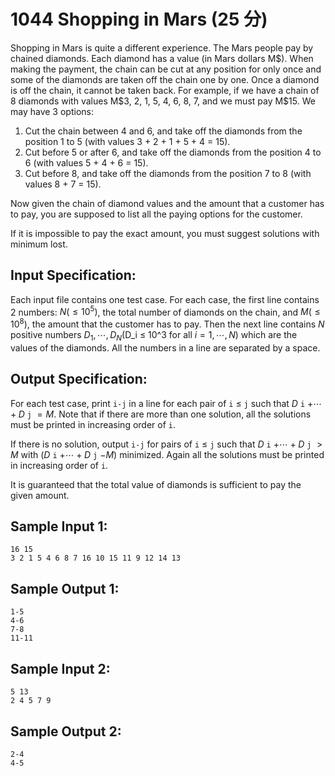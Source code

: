 # 1044 Shopping in Mars (25 分)

Shopping in Mars is quite a different experience. The Mars people pay by chained diamonds. Each diamond has a value (in Mars dollars M\$). When making the payment, the chain can be cut at any position for only once and some of the diamonds are taken off the chain one by one. Once a diamond is off the chain, it cannot be taken back. For example, if we have a chain of 8 diamonds with values M\$3, 2, 1, 5, 4, 6, 8, 7, and we must pay M\$15. We may have 3 options:

   1. Cut the chain between 4 and 6, and take off the diamonds from the position 1 to 5 (with values 3 + 2 + 1 + 5 + 4 = 15).
   2. Cut before 5 or after 6, and take off the diamonds from the position 4 to 6 (with values 5 + 4 + 6 = 15).
   3. Cut before 8, and take off the diamonds from the position 7 to 8 (with values 8 + 7 = 15).

Now given the chain of diamond values and the amount that a customer has to pay, you are supposed to list all the paying options for the customer.

If it is impossible to pay the exact amount, you must suggest solutions with minimum lost.

## Input Specification:
Each input file contains one test case. For each case, the first line contains 2 numbers: $N (≤ 10^5)$, the total number of diamonds on the chain, and $M (≤ 10^8)$, the amount that the customer has to pay. Then the next line contains $N$ positive numbers $D_1, \cdots, D_N$(D_i ≤ 10^3 for all $i = 1, \cdots, N$) which are the values of the diamonds. All the numbers in a line are separated by a space.

## Output Specification:
For each test case, print `i-j` in a line for each pair of `i` $≤$ `j` such that $D$ `i` $+ \cdots + D$ `j` $= M$. Note that if there are more than one solution, all the solutions must be printed in increasing order of `i`.

If there is no solution, output `i-j` for pairs of `i` $≤$ `j` such that $D$ `i` $+ \cdots + D$ `j` $> M$ with ($D$ `i` $+ \cdots + D$ `j` $− M$) minimized. Again all the solutions must be printed in increasing order of `i`.

It is guaranteed that the total value of diamonds is sufficient to pay the given amount.

## Sample Input 1:
```
16 15
3 2 1 5 4 6 8 7 16 10 15 11 9 12 14 13
```

## Sample Output 1:
```
1-5
4-6
7-8
11-11
```

## Sample Input 2:
```
5 13
2 4 5 7 9
```

## Sample Output 2:
```
2-4
4-5
```
